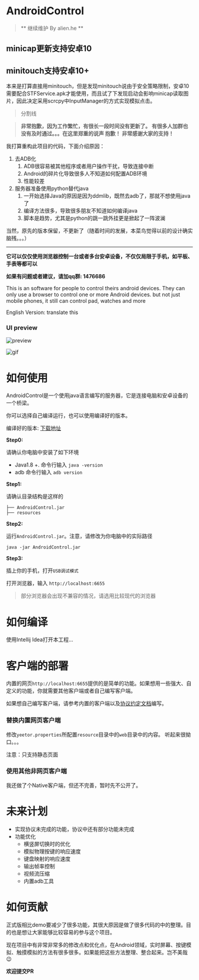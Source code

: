 # AndroidControl

> ** 继续维护 By alien.he ** 

## minicap更新支持安卓10
## minitouch支持安卓10+
本来是打算直接用minitouch，但是发现minitouch说由于安全策略限制，安卓10需要配合STFService.apk才能使用，而且试了下发现启动会影响minicap读取图片，因此决定采用scrcpy中InputManager的方式实现模拟点击。


> 分割线

> **非常抱歉，因为工作繁忙，有很长一段时间没有更新了。 有很多人加群也没有及时通过。。。在这里郑重的说声 抱歉！ 非常感谢大家的支持！**



我打算重构此项目的代码，下面介绍原因：

1. 去ADB化
   1. ADB很容易被其他程序或者用户操作干扰，导致连接中断
   2. Android的碎片化导致很多人不知道如何配置ADB环境
   3. 性能较差
2. 服务器准备使用python替代java
   1. 一开始选择Java的原因是因为ddmlib，既然去adb了，那就不想使用java了
   2. 编译方法很多，导致很多朋友不知道如何编译java
   3. 脚本是趋势，尤其是python的跳一跳外挂更是掀起了一阵波澜



当然，原先的版本保留，不更新了（随着时间的发展，本菜鸟觉得以前的设计确实脑残。。。）



---



**它可以仅仅使用浏览器控制一台或者多台安卓设备，不仅仅局限于手机，如平板、手表等都可以**

**如果有问题或者建议，请加qq群: 1476686**

This is an software for people to control theirs android devices. They can only use a browser to control one or more Android devices. but not  just mobile phones, it still can control pad, watches and more

English Version: translate this

### UI preview

![preview](docs/images/preview.png)

![gif](docs/images/preview.gif)



# 如何使用

AndroidControl是一个使用java语言编写的服务器，它是连接电脑和安卓设备的一个桥梁。

你可以选择自己编译运行，也可以使用编译好的版本。

编译好的版本:  [下载地址](https://github.com/yeetor/AndroidControl/releases/download/1.0.0/AndroidControl_Release_v1.0.0.zip)

**Step0:**

请确认你电脑中安装了如下环境

* Java1.8 +.  命令行输入 `java -version`
* adb  命令行输入 `adb version`

**Step1:**

请确认目录结构是这样的

```shell
├── AndroidControl.jar
├── resources
```

**Step2:**

运行`AndroidControl.jar`。注意，请修改为你电脑中的实际路径

```shell
java -jar AndroidControl.jar 
```

**Step3:**

插上你的手机，打开`USB调试模式`

打开浏览器，输入 `http://localhost:6655`

> 部分浏览器会出现不兼容的情况，请选用比较现代的浏览器



# 如何编译

使用Intellij Idea打开本工程...



# 客户端的部署

内置的网页`http://localhost:6655`提供的是简单的功能。如果想用一些强大、自定义的功能，你就需要其他客户端或者自己编写客户端。 

如果想自己编写客户端，请参考内置的客户端以及[协议约定文档](docs/protocol-design.md)编写。

### 替换内置网页客户端

修改`yeetor.properties`所配置`resource`目录中的`web`目录中的内容。 听起来很拗口。。。

注意：只支持静态页面

### 使用其他非网页客户端

我还做了个Native客户端，但还不完善，暂时先不公开了。



# 未来计划

* 实现协议未完成的功能，协议中还有部分功能未完成
* 功能优化
  * 横竖屏切换时的优化
  * 模拟物理按键的响应速度
  * 键盘映射的响应速度
  * 输出帧率控制
  * 视频流压缩
  * 内置adb工具

# 如何贡献

正式版相比demo要减少了很多功能，其很大原因是做了很多代码的中的整理。目的也是想让大家能够比较容易的参与这个项目。

现在项目中有非常非常多的修改点和优化点，在Android领域，实时屏幕、按键模拟、触摸模拟的方法有很多很多。如果能把这些方法整理、整合起来。岂不美哉😉



**欢迎提交PR**